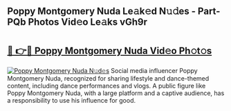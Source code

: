 ## Poppy Montgomery Nuda Le𝚊k𝚎d N𝚞𝚍es - Part-PQb Photos Vid𝚎o Le𝚊ks vGh9r

# <h2><a href="http://fbd9pu1.evod.top/?m=Poppy+Montgomery+Nuda">🔗 👉🔴 Poppy Montgomery Nuda Vid𝚎o Ph𝚘t𝚘s</a></h2>

[![Poppy Montgomery Nuda N𝚞d𝚎s](https://i.imgur.com/8V9OHl7.gif)](http://fbd9pu1.evod.top/?m=Poppy+Montgomery+Nuda)
Social media influencer Poppy Montgomery Nuda, recognized for sharing lifestyle and dance-themed content, including dance performances and vlogs. A public figure like Poppy Montgomery Nuda, with a large platform and a captive audience, has a responsibility to use his influence for good. 

